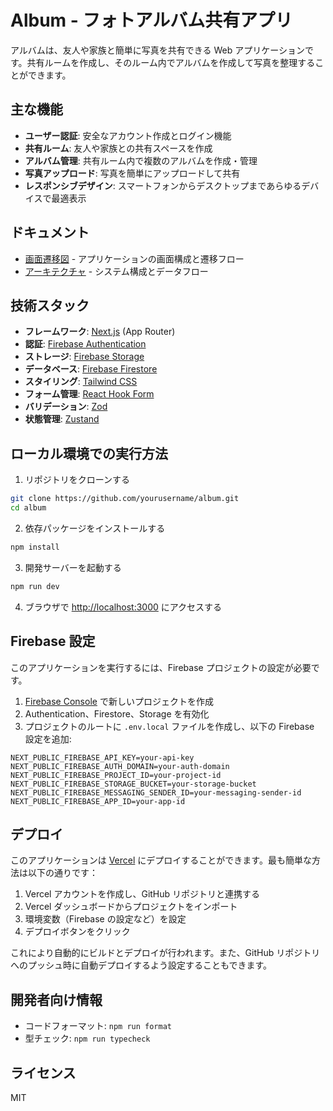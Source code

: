 # Album - フォトアルバム共有アプリ

アルバムは、友人や家族と簡単に写真を共有できる Web アプリケーションです。共有ルームを作成し、そのルーム内でアルバムを作成して写真を整理することができます。

## 主な機能

- **ユーザー認証**: 安全なアカウント作成とログイン機能
- **共有ルーム**: 友人や家族との共有スペースを作成
- **アルバム管理**: 共有ルーム内で複数のアルバムを作成・管理
- **写真アップロード**: 写真を簡単にアップロードして共有
- **レスポンシブデザイン**: スマートフォンからデスクトップまであらゆるデバイスで最適表示

## ドキュメント

- [画面遷移図](docs/SCREEN_FLOW.md) - アプリケーションの画面構成と遷移フロー
- [アーキテクチャ](docs/ARCHITECTURE.md) - システム構成とデータフロー

## 技術スタック

- **フレームワーク**: [Next.js](https://nextjs.org/) (App Router)
- **認証**: [Firebase Authentication](https://firebase.google.com/products/auth)
- **ストレージ**: [Firebase Storage](https://firebase.google.com/products/storage)
- **データベース**: [Firebase Firestore](https://firebase.google.com/products/firestore)
- **スタイリング**: [Tailwind CSS](https://tailwindcss.com)
- **フォーム管理**: [React Hook Form](https://react-hook-form.com/)
- **バリデーション**: [Zod](https://github.com/colinhacks/zod)
- **状態管理**: [Zustand](https://github.com/pmndrs/zustand)

## ローカル環境での実行方法

1. リポジトリをクローンする

```bash
git clone https://github.com/yourusername/album.git
cd album
```

2. 依存パッケージをインストールする

```bash
npm install
```

3. 開発サーバーを起動する

```bash
npm run dev
```

4. ブラウザで [http://localhost:3000](http://localhost:3000) にアクセスする

## Firebase 設定

このアプリケーションを実行するには、Firebase プロジェクトの設定が必要です。

1. [Firebase Console](https://console.firebase.google.com/) で新しいプロジェクトを作成
2. Authentication、Firestore、Storage を有効化
3. プロジェクトのルートに `.env.local` ファイルを作成し、以下の Firebase 設定を追加:

```
NEXT_PUBLIC_FIREBASE_API_KEY=your-api-key
NEXT_PUBLIC_FIREBASE_AUTH_DOMAIN=your-auth-domain
NEXT_PUBLIC_FIREBASE_PROJECT_ID=your-project-id
NEXT_PUBLIC_FIREBASE_STORAGE_BUCKET=your-storage-bucket
NEXT_PUBLIC_FIREBASE_MESSAGING_SENDER_ID=your-messaging-sender-id
NEXT_PUBLIC_FIREBASE_APP_ID=your-app-id
```

## デプロイ

このアプリケーションは [Vercel](https://vercel.com) にデプロイすることができます。最も簡単な方法は以下の通りです：

1. Vercel アカウントを作成し、GitHub リポジトリと連携する
2. Vercel ダッシュボードからプロジェクトをインポート
3. 環境変数（Firebase の設定など）を設定
4. デプロイボタンをクリック

これにより自動的にビルドとデプロイが行われます。また、GitHub リポジトリへのプッシュ時に自動デプロイするよう設定することもできます。

## 開発者向け情報

- コードフォーマット: `npm run format`
- 型チェック: `npm run typecheck`

## ライセンス

MIT
